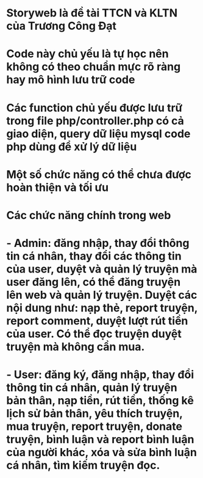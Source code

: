 # Storyweb là đề tài TTCN và KLTN của Trương Công Đạt
# Code này chủ yếu là tự học nên không có theo chuẩn mực rõ ràng hay mô hình lưu trữ code
# Các function chủ yếu được lưu trữ trong file php/controller.php có cả giao diện, query dữ liệu mysql code php dùng để xử lý dữ liệu 
# Một số chức năng có thể chưa được hoàn thiện và tối ưu
# Các chức năng chính trong web
# - Admin: đăng nhập, thay đổi thông tin cá nhân, thay đổi các thông tin của user, duyệt và quản lý truyện mà user đăng lên, có thể đăng truyện lên web và quản lý truyện. Duyệt các nội dung như: nạp thẻ, report truyện, report comment, duyệt lượt rút tiền của user. Có thể đọc truyện duyệt truyện mà không cần mua.
# - User: đăng ký, đăng nhập, thay đổi thông tin cá nhân, quản lý truyện bản thân, nạp tiền, rút tiền, thống kê lịch sử bản thân, yêu thích truyện, mua truyện, report truyện, donate truyện, bình luận và report bình luận của người khác, xóa và sửa bình luận cá nhân, tìm kiếm truyện đọc.